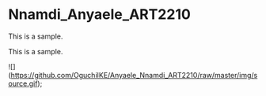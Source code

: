 # Nnamdi_Anyaele_ART2210

This is a sample.

This is a sample.

![] (https://github.com/OguchiIKE/Anyaele_Nnamdi_ART2210/raw/master/img/source.gif);